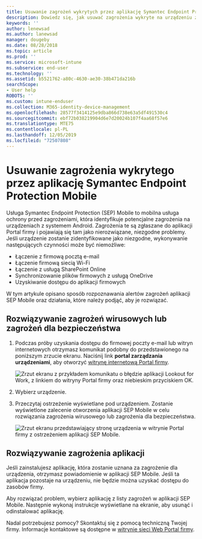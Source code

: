 ```yaml
---
title: Usuwanie zagrożeń wykrytych przez aplikację Symantec Endpoint Protection Mobile dla systemu Android | Microsoft Docs
description: Dowiedz się, jak usuwać zagrożenia wykryte na urządzeniu z systemem Android.
keywords: ''
author: lenewsad
ms.author: lanewsad
manager: dougeby
ms.date: 08/28/2018
ms.topic: article
ms.prod: ''
ms.service: microsoft-intune
ms.subservice: end-user
ms.technology: ''
ms.assetid: b5521762-a80c-4630-ae30-38b471da216b
searchScope:
- User help
ROBOTS: ''
ms.custom: intune-enduser
ms.collection: M365-identity-device-management
ms.openlocfilehash: 28577f3414125e9dba866d738e63a5df491530c4
ms.sourcegitcommit: ebf72b038219904d6e7d20024b107f4aa68f57e6
ms.translationtype: MTE75
ms.contentlocale: pl-PL
ms.lasthandoff: 12/05/2019
ms.locfileid: "72507808"
---
```

# <a name="resolve-a-threat-found-by-symantec-endpoint-protection-mobile"></a>Usuwanie zagrożenia wykrytego przez aplikację Symantec Endpoint Protection Mobile

Usługa Symantec Endpoint Protection (SEP) Mobile to mobilna usługa ochrony przed zagrożeniami, która identyfikuje potencjalne zagrożenia na urządzeniach z systemem Android. Zagrożenia te są zgłaszane do aplikacji Portal firmy i pojawiają się tam jako nierozwiązane, niezgodne problemy. Jeśli urządzenie zostanie zidentyfikowane jako niezgodne, wykonywanie następujących czynności może być niemożliwe:

* Łączenie z firmową pocztą e-mail
* Łączenie firmową siecią Wi-Fi
* Łączenie z usługą SharePoint Online
* Synchronizowanie plików firmowych z usługą OneDrive
* Uzyskiwanie dostępu do aplikacji firmowych

W tym artykule opisano sposób rozpoznawania alertów zagrożeń aplikacji SEP Mobile oraz działania, które należy podjąć, aby je rozwiązać. 

## <a name="resolve-virus-or-security-threat"></a>Rozwiązywanie zagrożeń wirusowych lub zagrożeń dla bezpieczeństwa  

1. Podczas próby uzyskania dostępu do firmowej poczty e-mail lub witryn internetowych otrzymasz komunikat podobny do przedstawionego na poniższym zrzucie ekranu. Naciśnij link **portal zarządzania urządzeniami**, aby otworzyć [witrynę internetową Portal firmy](https://portal.manage.microsoft.com/devices).

    ![Zrzut ekranu z przykładem komunikatu o błędzie aplikacji Lookout for Work, z linkiem do witryny Portal firmy oraz niebieskim przyciskiem OK.](./media/mtd-go-to-device-management-portal-android.png)  

2. Wybierz urządzenie.  
3. Przeczytaj ostrzeżenie wyświetlane pod urządzeniem. Zostanie wyświetlone zalecenie otworzenia aplikacji SEP Mobile w celu rozwiązania zagrożenia wirusowego lub zagrożenia dla bezpieczeństwa.     

    ![Zrzut ekranu przedstawiający stronę urządzenia w witrynie Portal firmy z ostrzeżeniem aplikacji SEP Mobile.](./media/CP-lookout-virus-banner-1808.png)

## <a name="resolve-an-app-threat"></a>Rozwiązywanie zagrożenia aplikacji  

Jeśli zainstalujesz aplikację, która zostanie uznana za zagrożenie dla urządzenia, otrzymasz powiadomienie w aplikacji SEP Mobile. Jeśli ta aplikacja pozostaje na urządzeniu, nie będzie można uzyskać dostępu do zasobów firmy.  

Aby rozwiązać problem, wybierz aplikację z listy zagrożeń w aplikacji SEP Mobile. Następnie wykonaj instrukcje wyświetlane na ekranie, aby usunąć i odinstalować aplikację.  

Nadal potrzebujesz pomocy? Skontaktuj się z pomocą techniczną Twojej firmy. Informacje kontaktowe są dostępne w [witrynie sieci Web Portal firmy](https://go.microsoft.com/fwlink/?linkid=2010980).  

